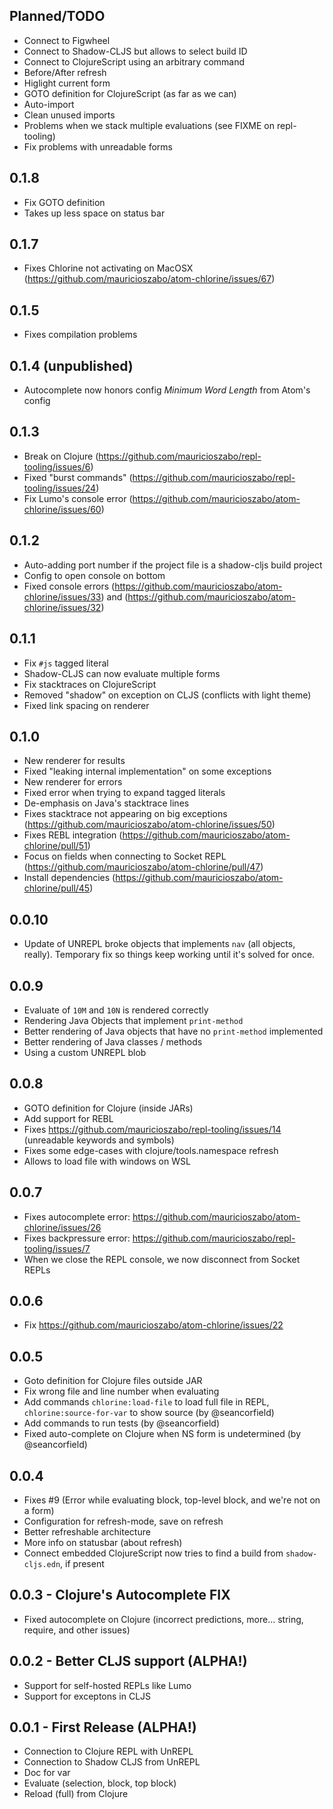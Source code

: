 ## Planned/TODO
* Connect to Figwheel
* Connect to Shadow-CLJS but allows to select build ID
* Connect to ClojureScript using an arbitrary command
* Before/After refresh
* Higlight current form
* GOTO definition for ClojureScript (as far as we can)
* Auto-import
* Clean unused imports
* Problems when we stack multiple evaluations (see FIXME on repl-tooling)
* Fix problems with unreadable forms

## 0.1.8
- Fix GOTO definition
- Takes up less space on status bar

## 0.1.7
- Fixes Chlorine not activating on MacOSX (https://github.com/mauricioszabo/atom-chlorine/issues/67)

## 0.1.5
- Fixes compilation problems

## 0.1.4 (unpublished)
- Autocomplete now honors config _Minimum Word Length_ from Atom's config

## 0.1.3
- Break on Clojure (https://github.com/mauricioszabo/repl-tooling/issues/6)
- Fixed "burst commands" (https://github.com/mauricioszabo/repl-tooling/issues/24)
- Fix Lumo's console error (https://github.com/mauricioszabo/atom-chlorine/issues/60)

## 0.1.2
- Auto-adding port number if the project file is a shadow-cljs build project
- Config to open console on bottom
- Fixed console errors (https://github.com/mauricioszabo/atom-chlorine/issues/33) and (https://github.com/mauricioszabo/atom-chlorine/issues/32)

## 0.1.1
- Fix `#js` tagged literal
- Shadow-CLJS can now evaluate multiple forms
- Fix stacktraces on ClojureScript
- Removed "shadow" on exception on CLJS (conflicts with light theme)
- Fixed link spacing on renderer

## 0.1.0
- New renderer for results
- Fixed "leaking internal implementation" on some exceptions
- New renderer for errors
- Fixed error when trying to expand tagged literals
- De-emphasis on Java's stacktrace lines
- Fixes stacktrace not appearing on big exceptions (https://github.com/mauricioszabo/atom-chlorine/issues/50)
- Fixes REBL integration (https://github.com/mauricioszabo/atom-chlorine/pull/51)
- Focus on fields when connecting to Socket REPL (https://github.com/mauricioszabo/atom-chlorine/pull/47)
- Install dependencies (https://github.com/mauricioszabo/atom-chlorine/pull/45)

## 0.0.10
* Update of UNREPL broke objects that implements `nav` (all objects, really). Temporary fix so things keep working until it's solved for once.

## 0.0.9
* Evaluate of `10M` and `10N` is rendered correctly
* Rendering Java Objects that implement `print-method`
* Better rendering of Java objects that have no `print-method` implemented
* Better rendering of Java classes / methods
* Using a custom UNREPL blob

## 0.0.8
* GOTO definition for Clojure (inside JARs)
* Add support for REBL
* Fixes https://github.com/mauricioszabo/repl-tooling/issues/14 (unreadable keywords and symbols)
* Fixes some edge-cases with clojure/tools.namespace refresh
* Allows to load file with windows on WSL

## 0.0.7
* Fixes autocomplete error: https://github.com/mauricioszabo/atom-chlorine/issues/26
* Fixes backpressure error: https://github.com/mauricioszabo/repl-tooling/issues/7
* When we close the REPL console, we now disconnect from Socket REPLs

## 0.0.6
* Fix https://github.com/mauricioszabo/atom-chlorine/issues/22

## 0.0.5
* Goto definition for Clojure files outside JAR
* Fix wrong file and line number when evaluating
* Add commands `chlorine:load-file` to load full file in REPL, `chlorine:source-for-var` to show source (by @seancorfield)
* Add commands to run tests (by @seancorfield)
* Fixed auto-complete on Clojure when NS form is undetermined (by @seancorfield)

## 0.0.4
* Fixes #9 (Error while evaluating block, top-level block, and we're not on a form)
* Configuration for refresh-mode, save on refresh
* Better refreshable architecture
* More info on statusbar (about refresh)
* Connect embedded ClojureScript now tries to find a build from `shadow-cljs.edn`, if present

## 0.0.3 - Clojure's Autocomplete FIX
* Fixed autocomplete on Clojure (incorrect predictions, more... string, require, and other issues)

## 0.0.2 - Better CLJS support (ALPHA!)
* Support for self-hosted REPLs like Lumo
* Support for exceptons in CLJS

## 0.0.1 - First Release (ALPHA!)
* Connection to Clojure REPL with UnREPL
* Connection to Shadow CLJS from UnREPL
* Doc for var
* Evaluate (selection, block, top block)
* Reload (full) from Clojure
